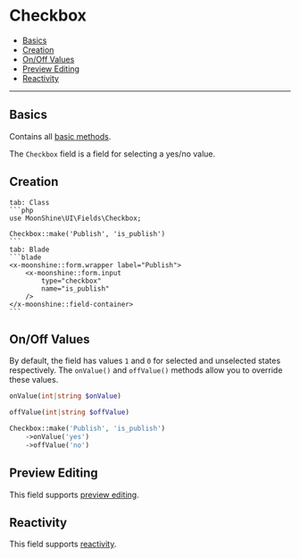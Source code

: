 # Checkbox

- [Basics](#basics)
- [Creation](#make)
- [On/Off Values](#on-off)
- [Preview Editing](#preview-edit)
- [Reactivity](#reactive)

---

<a name="basics"></a>
## Basics

Contains all [basic methods](/docs/{{version}}/fields/basic-methods).

The `Checkbox` field is a field for selecting a yes/no value.

<a name="make"></a>
## Creation

~~~tabs
tab: Class
```php
use MoonShine\UI\Fields\Checkbox;

Checkbox::make('Publish', 'is_publish')
```
tab: Blade
```blade
<x-moonshine::form.wrapper label="Publish">
    <x-moonshine::form.input
        type="checkbox"
        name="is_publish"
    />
</x-moonshine::field-container>
```
~~~

<a name="on-off"></a>
## On/Off Values

By default, the field has values `1` and `0` for selected and unselected states respectively. The `onValue()` and `offValue()` methods allow you to override these values.

```php
onValue(int|string $onValue)
```

```php
offValue(int|string $offValue)
```

```php
Checkbox::make('Publish', 'is_publish')
    ->onValue('yes')
    ->offValue('no')
```

<a name="preview-edit"></a>
## Preview Editing

This field supports [preview editing](/docs/{{version}}/fields/basic-methods#preview-edit).

<a name="reactive"></a>
## Reactivity

This field supports [reactivity](/docs/{{version}}/fields/basic-methods#reactive).
